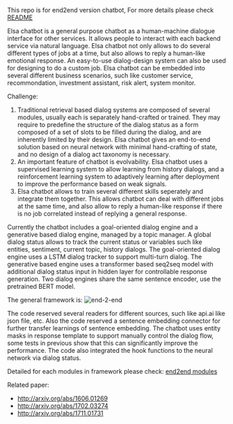 This repo is for end2end version chatbot, For more details please check [README](http://wiki.higgslab.com/chatbot-end2end/index.html)

Elsa chatbot is a general purpose chatbot as a human-machine dialogue interface for other services. It allows people to interact with each backend service via natural language. Elsa chatbot not only allows to do several different types of jobs at a time, but also allows to reply a human-like emotional response. An easy-to-use dialog-design system can also be used for designing to do a custom job. Elsa chatbot can be embedded into several different business scenarios, such like customer service, recommondation, investment assistant, risk alert, system monitor.

Challenge:
1. Traditional retrieval based dialog systems are composed of several modules, usually each is separately hand-crafted or trained. They may require to predefine the structure of the dialog status as a form composed of a set of slots to be filled during the dialog, and are inherently limited by their design. Elsa chatbot gives an end-to-end solution based on neural network with minimal hand-crafting of state, and no design of a dialog act taxonomy is necessary. 
2. An important feature of chatbot is evolvability. Elsa chatbot uses a supervised learning system to allow learning from history dialogs, and a reinforcement learning system to adaptively learning after deployment to improve the performance based on weak signals.
3. Elsa chatbot allows to train several different skills seperately and integrate them together. This allows chatbot can deal with different jobs at the same time, and also allow to reply a human-like response if there is no job correlated instead of replying a general response.  

Currently the chatbot includes a goal-oriented dialog engine and a generative based dialog engine, managed by a topic manager. A global dialog status allows to track the current status or variables such like entities, sentiment, current topic, history dialogs. The goal-oriented dialog engine uses a LSTM dialog tracker to support multi-turn dialog. The generative based engine uses a transformer based seq2seq model with additional dialog status input in hidden layer for controllable response generation. Two dialog engines share the same sentence encoder, use the pretrained BERT model.

The general framework is: 
![end-2-end](http://wiki.higgslab.com/chatbot-end2end/pic/end2end.png)

The code reserved several readers for different sources, such like api.ai like json file, etc. Also the code reserved a sentence embedding connector for further transfer learnings of sentence embedding. The chatbot uses entity masks in response template to support manually control the dialog flow, some tests in previous show that this can significantly improve the performance. The code also integrated the hook functions to the neural network via dialog status.

Detailed for each modules in framework please check: [end2end modules](http://code.higgslab.com/nlp/chatbot-end2end/src/branch/master/docs/end2end.md)


Related paper:

* http://arxiv.org/abs/1606.01269
* http://arxiv.org/abs/1702.03274
* http://arxiv.org/abs/1711.01731
